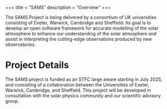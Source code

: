 +++
title = "SAMS"
description = "Overview"
+++

The SAMS Project is being delivered by a consortium of UK universities consisting of Exeter, Warwick, Cambridge and Sheffield. Its goal is to develop an open software framework for accurate modelling of the solar atmosphere to enhance our understanding of the solar atmosphere and assist in interpreting the cutting-edge observations produced by new observatories.

# Project Details

The SAMS project is funded as an STFC large aware starting in July 2025, and consisting of a collaboration between the Universities of Exeter, Warwick, Cambridge, and Sheffield. This project will be developed in consultation with the solar physics community and our scientific advisory group.